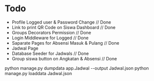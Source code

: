 # Todo
- Profile Logged user & Password Change // Done
- Link to print QR Code on Siswa Dashboard // Done
- Groups Decorators Permission // Done
- Login Middleware for Logged // Done
- Saparate Pages for Absensi Masuk & Pulang // Done
- Jadwal Page
- Database Seeder for Jadwals // Done
- Group siswa button on Angkatan & Absensi // Done

python manage.py dumpdata app.Jadwal --output Jadwal.json
python manage.py loaddata Jadwal.json 